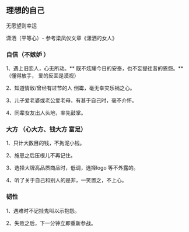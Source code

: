 ## 理想的自己

无愿望则幸运

潇洒（平等心）- 参考梁凤仪文章《潇洒的女人》


### 自信（不嫉妒 ）

1、遇上旧恋人，心无所动。** 既不炫耀今日的安泰，也不妄提往昔的恩怨。** （懂得放手， 爱的反面是漠视）

2、知道情敌/曾经有过节的人 倒霉，毫无幸灾乐祸之心。

3、儿子爱老婆或老公爱老母，有甚于自己时，毫不介怀。

4、同辈女友出人头地，率先鼓掌。

###  大方 （心大方、钱大方  富足）

1、只计大数目的钱，不拘泥小钱。

2、施恩之后压根儿不再记住。

3、选择大牌高品质商品时，低调，选择logo 等不外露的。

4、听了关于自己和别人的是非，一笑置之，不上心。


### 韧性

1、遇难时不记挂鬼叫以示抱怨。

2、失败之后，下一分钟立即重新参战。
